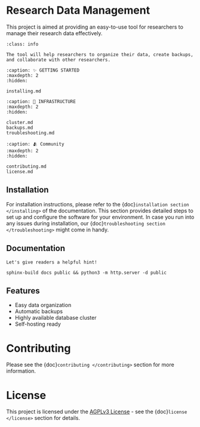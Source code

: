 # Research Data Management

This project is aimed at providing an easy-to-use tool for researchers to manage their research data effectively. 

```{admonition} Notes
:class: info

The tool will help researchers to organize their data, create backups, and collaborate with other researchers.
```

```{toctree}
:caption: ✨ GETTING STARTED
:maxdepth: 2
:hidden:

installing.md
```

```{toctree}
:caption: 🌌 INFRASTRUCTURE
:maxdepth: 2
:hidden:

cluster.md
backups.md
troubleshooting.md
```

```{toctree}
:caption: 🫂 Community
:maxdepth: 2
:hidden:

contributing.md
license.md
```

## Installation

For installation instructions, please refer to the {doc}`installation section </installing>` of the documentation. This section provides detailed steps to set up and configure the software for your environment. In case you run into any issues during installation, our {doc}`troubleshooting section </troubleshooting>` might come in handy.

## Documentation

```{tip}
Let's give readers a helpful hint!
```


```shell
sphinx-build docs public && python3 -m http.server -d public
```

## Features

- Easy data organization
- Automatic backups
- Highly available database cluster
- Self-hosting ready

<!-- Un instantané (snapshot) des données est pris une fois par jour et est conservé pendant 14 jours. -->

# Contributing

Please see the {doc}`contributing </contributing>` section for more information.

# License
This project is licensed under the [AGPLv3 License](https://www.gnu.org/licenses/agpl-3.0.html) - see the {doc}`license </license>` section for details.

